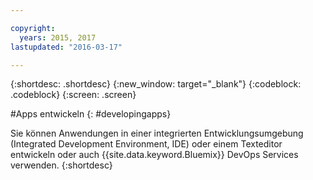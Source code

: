 ```yaml
---

copyright:
  years: 2015, 2017
lastupdated: "2016-03-17"

---
```



{:shortdesc: .shortdesc}
{:new_window: target="_blank"}
{:codeblock: .codeblock}
{:screen: .screen}

#Apps entwickeln
{: #developingapps}


Sie können Anwendungen in einer integrierten Entwicklungsumgebung (Integrated Development Environment, IDE) oder einem Texteditor entwickeln oder auch {{site.data.keyword.Bluemix}} DevOps Services verwenden.
{:shortdesc}

